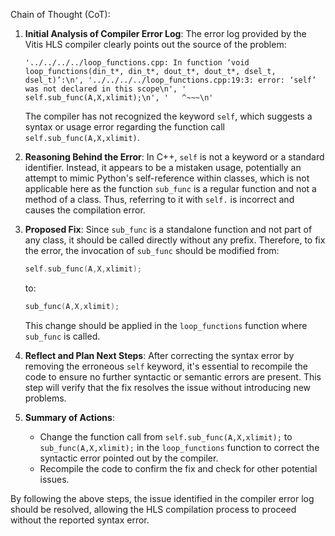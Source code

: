 Chain of Thought (CoT):

1. **Initial Analysis of Compiler Error Log**:
   The error log provided by the Vitis HLS compiler clearly points out the source of the problem:
   ```
   '../../../../loop_functions.cpp: In function ‘void loop_functions(din_t*, din_t*, dout_t*, dout_t*, dsel_t, dsel_t)’:\n', '../../../../loop_functions.cpp:19:3: error: ‘self’ was not declared in this scope\n', '   self.sub_func(A,X,xlimit);\n', '   ^~~~\n'
   ```
   The compiler has not recognized the keyword `self`, which suggests a syntax or usage error regarding the function call `self.sub_func(A,X,xlimit)`.

2. **Reasoning Behind the Error**:
   In C++, `self` is not a keyword or a standard identifier. Instead, it appears to be a mistaken usage, potentially an attempt to mimic Python's self-reference within classes, which is not applicable here as the function `sub_func` is a regular function and not a method of a class. Thus, referring to it with `self.` is incorrect and causes the compilation error.

3. **Proposed Fix**:
   Since `sub_func` is a standalone function and not part of any class, it should be called directly without any prefix. Therefore, to fix the error, the invocation of `sub_func` should be modified from:
   ```cpp
   self.sub_func(A,X,xlimit);
   ```
   to:
   ```cpp
   sub_func(A,X,xlimit);
   ```
   This change should be applied in the `loop_functions` function where `sub_func` is called.

4. **Reflect and Plan Next Steps**:
   After correcting the syntax error by removing the erroneous `self` keyword, it's essential to recompile the code to ensure no further syntactic or semantic errors are present. This step will verify that the fix resolves the issue without introducing new problems.

5. **Summary of Actions**:
   - Change the function call from `self.sub_func(A,X,xlimit);` to `sub_func(A,X,xlimit);` in the `loop_functions` function to correct the syntactic error pointed out by the compiler.
   - Recompile the code to confirm the fix and check for other potential issues.

By following the above steps, the issue identified in the compiler error log should be resolved, allowing the HLS compilation process to proceed without the reported syntax error.